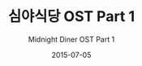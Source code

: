 ---
title: "심야식당 OST Part 1"
subtitle: "Midnight Diner OST Part 1"
description: "OST"
icon: "library_music"
weight: 5800000000
date: 2015-07-05
images: ["/docs/ost8-midnight-diner/midnight-diner.jpg"]
---